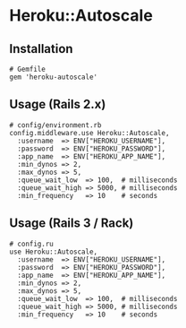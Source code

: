 # Heroku::Autoscale

## Installation

    # Gemfile
    gem 'heroku-autoscale'

## Usage (Rails 2.x)

    # config/environment.rb
    config.middleware.use Heroku::Autoscale,
      :username  => ENV["HEROKU_USERNAME"],
      :password  => ENV["HEROKU_PASSWORD"],
      :app_name  => ENV["HEROKU_APP_NAME"],
      :min_dynos => 2,
      :max_dynos => 5,
      :queue_wait_low  => 100,  # milliseconds
      :queue_wait_high => 5000, # milliseconds
      :min_frequency   => 10    # seconds
    
## Usage (Rails 3 / Rack)

    # config.ru
    use Heroku::Autoscale,
      :username  => ENV["HEROKU_USERNAME"],
      :password  => ENV["HEROKU_PASSWORD"],
      :app_name  => ENV["HEROKU_APP_NAME"],
      :min_dynos => 2,
      :max_dynos => 5,
      :queue_wait_low  => 100,  # milliseconds
      :queue_wait_high => 5000, # milliseconds
      :min_frequency   => 10    # seconds